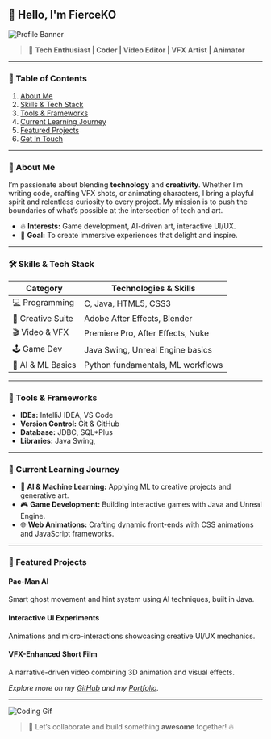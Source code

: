 ## 👋 Hello, I'm **FierceKO**

![Profile Banner](https://media.giphy.com/media/x1CjxowaWEV1YXV47t/giphy.gif)

> 🚀 **Tech Enthusiast | Coder | Video Editor | VFX Artist | Animator**

---

### 📖 Table of Contents

1. [About Me](#about-me)
2. [Skills & Tech Stack](#skills--tech-stack)
3. [Tools & Frameworks](#tools--frameworks)
4. [Current Learning Journey](#current-learning-journey)
5. [Featured Projects](#featured-projects)
6. [Get In Touch](#get-in-touch)

---

### 🧐 About Me

I’m passionate about blending **technology** and **creativity**. Whether I’m writing code, crafting VFX shots, or animating characters, I bring a playful spirit and relentless curiosity to every project. My mission is to push the boundaries of what’s possible at the intersection of tech and art.

* 🔥 **Interests:** Game development, AI-driven art, interactive UI/UX.
* 🎯 **Goal:** To create immersive experiences that delight and inspire.

---

### 🛠️ Skills & Tech Stack

| Category          | Technologies & Skills             |
| ----------------- | --------------------------------- |
| 💻 Programming    | C, Java, HTML5, CSS3              |
| 🎨 Creative Suite | Adobe After Effects, Blender      |
| 🎬 Video & VFX    | Premiere Pro, After Effects, Nuke |
| 🕹️ Game Dev      | Java Swing, Unreal Engine basics  |
| 🤖 AI & ML Basics | Python fundamentals, ML workflows |

---

### 🔧 Tools & Frameworks

* **IDEs:** IntelliJ IDEA, VS Code
* **Version Control:** Git & GitHub
* **Database:** JDBC, SQL\*Plus
* **Libraries:** Java Swing, 

---

### 🌱 Current Learning Journey

* 🤖 **AI & Machine Learning:** Applying ML to creative projects and generative art.
* 🎮 **Game Development:** Building interactive games with Java and Unreal Engine.
* 🌐 **Web Animations:** Crafting dynamic front-ends with CSS animations and JavaScript frameworks.

---

### 🚀 Featured Projects

#### **Pac-Man AI**

Smart ghost movement and hint system using AI techniques, built in Java.

#### **Interactive UI Experiments**

Animations and micro-interactions showcasing creative UI/UX mechanics.

#### **VFX-Enhanced Short Film**

A narrative-driven video combining 3D animation and visual effects.

*Explore more on my [GitHub](https://github.com/FierceKO) and my [Portfolio](#).*

---

![Coding Gif](https://media.giphy.com/media/QpVUMRUJGokfqXyfa1/giphy.gif)

> 🚀 Let’s collaborate and build something **awesome** together! 🔥
